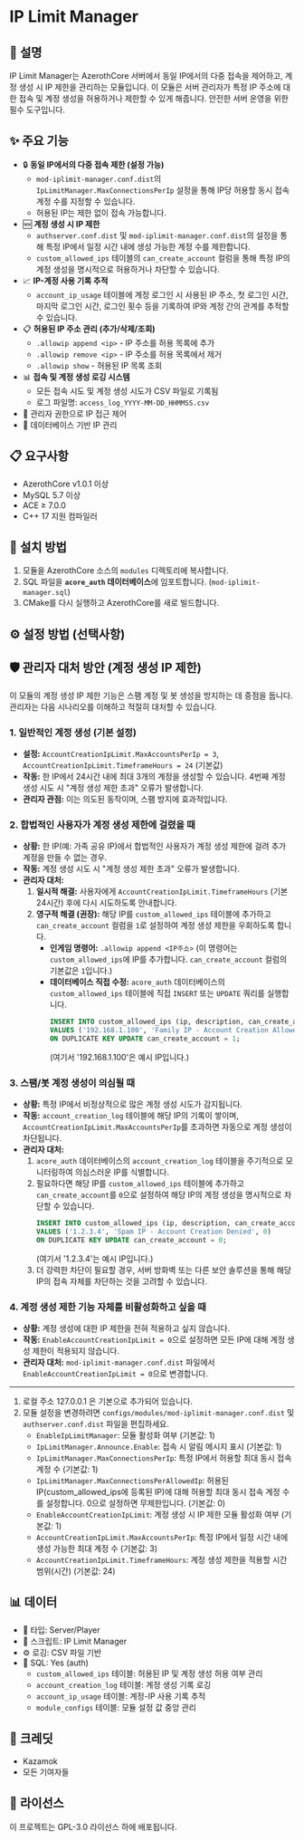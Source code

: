 # IP Limit Manager

## 📝 설명
IP Limit Manager는 AzerothCore 서버에서 동일 IP에서의 다중 접속을 제어하고, 계정 생성 시 IP 제한을 관리하는 모듈입니다.
이 모듈은 서버 관리자가 특정 IP 주소에 대한 접속 및 계정 생성을 허용하거나 제한할 수 있게 해줍니다.
안전한 서버 운영을 위한 필수 도구입니다.

## ✨ 주요 기능
- 🔒 **동일 IP에서의 다중 접속 제한 (설정 가능)**
  - `mod-iplimit-manager.conf.dist`의 `IpLimitManager.MaxConnectionsPerIp` 설정을 통해 IP당 허용할 동시 접속 계정 수를 지정할 수 있습니다.
  - 허용된 IP는 제한 없이 접속 가능합니다.
- 🆕 **계정 생성 시 IP 제한**
  - `authserver.conf.dist` 및 `mod-iplimit-manager.conf.dist`의 설정을 통해 특정 IP에서 일정 시간 내에 생성 가능한 계정 수를 제한합니다.
  - `custom_allowed_ips` 테이블의 `can_create_account` 컬럼을 통해 특정 IP의 계정 생성을 명시적으로 허용하거나 차단할 수 있습니다.
- 📈 **IP-계정 사용 기록 추적**
  - `account_ip_usage` 테이블에 계정 로그인 시 사용된 IP 주소, 첫 로그인 시간, 마지막 로그인 시간, 로그인 횟수 등을 기록하여 IP와 계정 간의 관계를 추적할 수 있습니다.
- 📋 **허용된 IP 주소 관리 (추가/삭제/조회)**
  - `.allowip append <ip>` - IP 주소를 허용 목록에 추가
  - `.allowip remove <ip>` - IP 주소를 허용 목록에서 제거
  - `.allowip show` - 허용된 IP 목록 조회
- 📊 **접속 및 계정 생성 로깅 시스템**
  - 모든 접속 시도 및 계정 생성 시도가 CSV 파일로 기록됨
  - 로그 파일명: `access_log_YYYY-MM-DD_HHMMSS.csv`
- 👮 관리자 권한으로 IP 접근 제어
- 💾 데이터베이스 기반 IP 관리

## 📋 요구사항
- AzerothCore v1.0.1 이상
- MySQL 5.7 이상
- ACE ≥ 7.0.0
- C++ 17 지원 컴파일러

## 🚀 설치 방법

1. 모듈을 AzerothCore 소스의 `modules` 디렉토리에 복사합니다.
2. SQL 파일을 **`acore_auth` 데이터베이스**에 임포트합니다. (`mod-iplimit-manager.sql`)
3. CMake를 다시 실행하고 AzerothCore를 새로 빌드합니다.

## ⚙️ 설정 방법 (선택사항)

## 🛡️ 관리자 대처 방안 (계정 생성 IP 제한)

이 모듈의 계정 생성 IP 제한 기능은 스팸 계정 및 봇 생성을 방지하는 데 중점을 둡니다. 관리자는 다음 시나리오를 이해하고 적절히 대처할 수 있습니다.

### 1. 일반적인 계정 생성 (기본 설정)

*   **설정:** `AccountCreationIpLimit.MaxAccountsPerIp = 3`, `AccountCreationIpLimit.TimeframeHours = 24` (기본값)
*   **작동:** 한 IP에서 24시간 내에 최대 3개의 계정을 생성할 수 있습니다. 4번째 계정 생성 시도 시 "계정 생성 제한 초과" 오류가 발생합니다.
*   **관리자 관점:** 이는 의도된 동작이며, 스팸 방지에 효과적입니다.

### 2. 합법적인 사용자가 계정 생성 제한에 걸렸을 때

*   **상황:** 한 IP(예: 가족 공유 IP)에서 합법적인 사용자가 계정 생성 제한에 걸려 추가 계정을 만들 수 없는 경우.
*   **작동:** 계정 생성 시도 시 "계정 생성 제한 초과" 오류가 발생합니다.
*   **관리자 대처:**
    1.  **일시적 해결:** 사용자에게 `AccountCreationIpLimit.TimeframeHours` (기본 24시간) 후에 다시 시도하도록 안내합니다.
    2.  **영구적 해결 (권장):** 해당 IP를 `custom_allowed_ips` 테이블에 추가하고 `can_create_account` 컬럼을 `1`로 설정하여 계정 생성 제한을 우회하도록 합니다.
        *   **인게임 명령어:** `.allowip append <IP주소>` (이 명령어는 `custom_allowed_ips`에 IP를 추가합니다. `can_create_account` 컬럼의 기본값은 `1`입니다.)
        *   **데이터베이스 직접 수정:** `acore_auth` 데이터베이스의 `custom_allowed_ips` 테이블에 직접 `INSERT` 또는 `UPDATE` 쿼리를 실행합니다.
            ```sql
            INSERT INTO custom_allowed_ips (ip, description, can_create_account)
            VALUES ('192.168.1.100', 'Family IP - Account Creation Allowed', 1)
            ON DUPLICATE KEY UPDATE can_create_account = 1;
            ```
            (여기서 '192.168.1.100'은 예시 IP입니다.)

### 3. 스팸/봇 계정 생성이 의심될 때

*   **상황:** 특정 IP에서 비정상적으로 많은 계정 생성 시도가 감지됩니다.
*   **작동:** `account_creation_log` 테이블에 해당 IP의 기록이 쌓이며, `AccountCreationIpLimit.MaxAccountsPerIp`를 초과하면 자동으로 계정 생성이 차단됩니다.
*   **관리자 대처:**
    1.  `acore_auth` 데이터베이스의 `account_creation_log` 테이블을 주기적으로 모니터링하여 의심스러운 IP를 식별합니다.
    2.  필요하다면 해당 IP를 `custom_allowed_ips` 테이블에 추가하고 `can_create_account`를 `0`으로 설정하여 해당 IP의 계정 생성을 명시적으로 차단할 수 있습니다.
        ```sql
        INSERT INTO custom_allowed_ips (ip, description, can_create_account)
        VALUES ('1.2.3.4', 'Spam IP - Account Creation Denied', 0)
        ON DUPLICATE KEY UPDATE can_create_account = 0;
        ```
        (여기서 '1.2.3.4'는 예시 IP입니다.)
    3.  더 강력한 차단이 필요할 경우, 서버 방화벽 또는 다른 보안 솔루션을 통해 해당 IP의 접속 자체를 차단하는 것을 고려할 수 있습니다.

### 4. 계정 생성 제한 기능 자체를 비활성화하고 싶을 때

*   **상황:** 계정 생성에 대한 IP 제한을 전혀 적용하고 싶지 않습니다.
*   **작동:** `EnableAccountCreationIpLimit = 0`으로 설정하면 모든 IP에 대해 계정 생성 제한이 적용되지 않습니다.
*   **관리자 대처:** `mod-iplimit-manager.conf.dist` 파일에서 `EnableAccountCreationIpLimit = 0`으로 변경합니다.

---

1. 로컬 주소 127.0.0.1 은 기본으로 추가되어 있습니다.
2. 모듈 설정을 변경하려면 `configs/modules/mod-iplimit-manager.conf.dist` 및 `authserver.conf.dist` 파일을 편집하세요.
   - `EnableIpLimitManager`: 모듈 활성화 여부 (기본값: 1)
   - `IpLimitManager.Announce.Enable`: 접속 시 알림 메시지 표시 (기본값: 1)
   - `IpLimitManager.MaxConnectionsPerIp`: 특정 IP에서 허용할 최대 동시 접속 계정 수 (기본값: 1)
   - `IpLimitManager.MaxConnectionsPerAllowedIp`: 허용된 IP(custom_allowed_ips에 등록된 IP)에 대해 허용할 최대 동시 접속 계정 수를 설정합니다. 0으로 설정하면 무제한입니다. (기본값: 0)
   - `EnableAccountCreationIpLimit`: 계정 생성 시 IP 제한 모듈 활성화 여부 (기본값: 1)
   - `AccountCreationIpLimit.MaxAccountsPerIp`: 특정 IP에서 일정 시간 내에 생성 가능한 최대 계정 수 (기본값: 3)
   - `AccountCreationIpLimit.TimeframeHours`: 계정 생성 제한을 적용할 시간 범위(시간) (기본값: 24)

## 📊 데이터
- 📌 타입: Server/Player
- 📜 스크립트: IP Limit Manager
- ⚙️ 로깅: CSV 파일 기반
- 💾 SQL: Yes (auth)
  - `custom_allowed_ips` 테이블: 허용된 IP 및 계정 생성 허용 여부 관리
  - `account_creation_log` 테이블: 계정 생성 기록 로깅
  - `account_ip_usage` 테이블: 계정-IP 사용 기록 추적
  - `module_configs` 테이블: 모듈 설정 값 중앙 관리

## 👥 크레딧
- Kazamok
- 모든 기여자들

## 📄 라이선스
이 프로젝트는 GPL-3.0 라이선스 하에 배포됩니다.